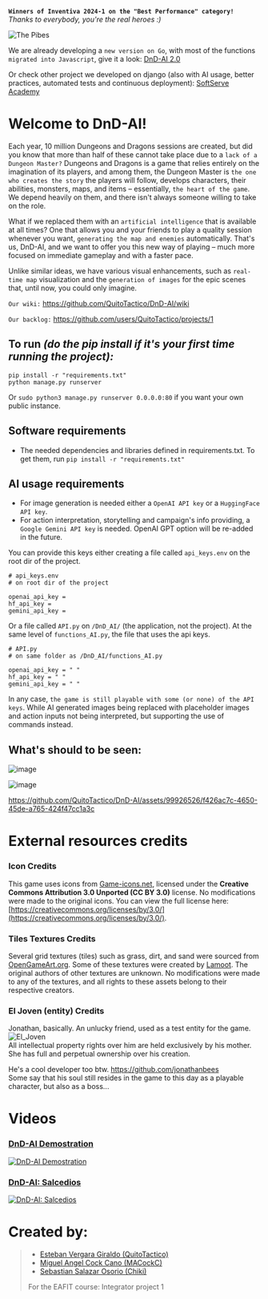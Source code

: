 **`Winners of Inventiva 2024-1 on the "Best Performance" category!`** *Thanks to everybody, you're the real heroes :)*

![The Pibes](unpaid_creators.jpg)

We are already developing a `new version on Go`, with most of the functions `migrated into Javascript`, give it a look: [DnD-AI 2.0](https://github.com/QuitoTactico/DnD-AI-2.0)

Or check other project we developed on django (also with AI usage, better practices, automated tests and continuous deployment): [SoftServe Academy](https://github.com/QuitoTactico/SoftServe-Academy)

# Welcome to DnD-AI!

Each year, 10 million Dungeons and Dragons sessions are created, but did you know that more than half of these cannot take place due to a `lack of a Dungeon Master?` Dungeons and Dragons is a game that relies entirely on the imagination of its players, and among them, the Dungeon Master is `the one who creates the story` the players will follow, develops characters, their abilities, monsters, maps, and items – essentially, `the heart of the game`. We depend heavily on them, and there isn't always someone willing to take on the role.

What if we replaced them with an `artificial intelligence` that is available at all times? One that allows you and your friends to play a quality session whenever you want, `generating the map and enemies` automatically. That's us, DnD-AI, and we want to offer you this new way of playing – much more focused on immediate gameplay and with a faster pace.

Unlike similar ideas, we have various visual enhancements, such as `real-time map` visualization and the `generation of images` for the epic scenes that, until now, you could only imagine.

`Our wiki:` https://github.com/QuitoTactico/DnD-AI/wiki

`Our backlog:` https://github.com/users/QuitoTactico/projects/1

## To run *(do the pip install if it's your first time running the project):*

```
pip install -r "requirements.txt"
python manage.py runserver
```

Or ```sudo python3 manage.py runserver 0.0.0.0:80``` if you want your own public instance.

## Software requirements

- The needed dependencies and libraries defined in requirements.txt. To get them, run ```pip install -r "requirements.txt"```

## AI usage requirements

- For image generation is needed either a `OpenAI API key` or a `HuggingFace API key`.  
- For action interpretation, storytelling and campaign's info providing, a `Google Gemini API key` is needed. OpenAI GPT option will be re-added in the future.

You can provide this keys either creating a file called `api_keys.env` on the root dir of the project.

```
# api_keys.env
# on root dir of the project

openai_api_key = 
hf_api_key = 
gemini_api_key = 
```

Or a file called `API.py` on `/DnD_AI/` (the application, not the project). At the same level of `functions_AI.py`, the file that uses the api keys.
```
# API.py
# on same folder as /DnD_AI/functions_AI.py

openai_api_key = " "
hf_api_key = " "
gemini_api_key = " "
```

In any case, `the game is still playable with some (or none) of the API keys`. While AI generated images being replaced with placeholder images and action inputs not being interpreted, but supporting the use of commands instead.

## What's should to be seen:

![image](https://github.com/QuitoTactico/DnD-AI/assets/99926526/4bac83d7-8e10-4661-bfef-7cbe5681a18f)

![image](https://github.com/QuitoTactico/DnD-AI/assets/99926526/21186308-4e1e-4799-bc64-f393180639c0)

https://github.com/QuitoTactico/DnD-AI/assets/99926526/f426ac7c-4650-45de-a765-424f47cc1a3c

# External resources credits

### Icon Credits

This game uses icons from [Game-icons.net](https://game-icons.net/), licensed under the **Creative Commons Attribution 3.0 Unported (CC BY 3.0)** license. No modifications were made to the original icons. You can view the full license here: [https://creativecommons.org/licenses/by/3.0/](https://creativecommons.org/licenses/by/3.0/).

### Tiles Textures Credits

Several grid textures (tiles) such as grass, dirt, and sand were sourced from [OpenGameArt.org](https://opengameart.org/). Some of these textures were created by [Lamoot](https://opengameart.org/users/lamoot). The original authors of other textures are unknown. No modifications were made to any of the textures, and all rights to these assets belong to their respective creators.

### El Joven (entity) Credits

Jonathan, basically. An unlucky friend, used as a test entity for the game.  
![El_Joven](media\entity\icons\joven.png)  
All intellectual property rights over him are held exclusively by his mother. She has full and perpetual ownership over his creation.

He's a cool developer too btw. https://github.com/jonathanbees  
Some say that his soul still resides in the game to this day as a playable character, but also as a boss...  

# Videos

### [DnD-AI Demostration](https://www.youtube.com/watch?v=wstDAuMiXww&t)
[![DnD-AI Demostration](https://i.ytimg.com/an_webp/wstDAuMiXww/mqdefault_6s.webp?du=3000&sqp=CJyozbgG&rs=AOn4CLC6I5xoSNIQtf2VHg7SqsHWF0_zUg)](https://www.youtube.com/watch?v=wstDAuMiXww&t)

### [DnD-AI: Salcedios](https://www.youtube.com/watch?v=GX2EiZJsDOU)
[![DnD-AI: Salcedios](https://i.ytimg.com/an_webp/GX2EiZJsDOU/mqdefault_6s.webp?du=3000&sqp=CKiszbgG&rs=AOn4CLAnB_OU488HakmncD0aiUGfeh3GNg)](https://www.youtube.com/watch?v=GX2EiZJsDOU)


# Created by:
> - [Esteban Vergara Giraldo (QuitoTactico)](https://github.com/QuitoTactico)
> - [Miguel Angel Cock Cano (MACockC)](https://github.com/MiguelCock)
> - [Sebastian Salazar Osorio (Chiki)](https://github.com/Sebasalazaro)
>
> For the EAFIT course: Integrator project 1
